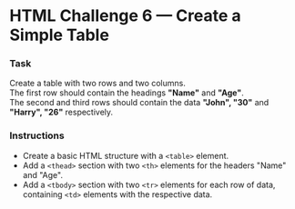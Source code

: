 # HTML Challenge 6 — Create a Simple Table

### **Task**
Create a table with two rows and two columns.  
The first row should contain the headings **"Name"** and **"Age"**.  
The second and third rows should contain the data **"John", "30"** and **"Harry", "26"** respectively.

### **Instructions**
- Create a basic HTML structure with a `<table>` element.  
- Add a `<thead>` section with two `<th>` elements for the headers "Name" and "Age".  
- Add a `<tbody>` section with two `<tr>` elements for each row of data, containing `<td>` elements with the respective data.
